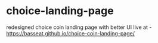 # choice-landing-page
redesigned choice coin landing page with better UI live at -  https://basseat.github.io/choice-coin-landing-page/

